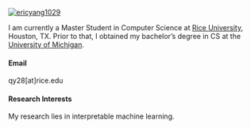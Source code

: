 

[![ericyang1029](https://img.shields.io/badge/ericyang1029-github-blue?logo=github)](https://github.com/ericyang1029)

I am currently a Master Student in Computer Science at [Rice University](https://www.rice.edu), Houston, TX. Prior to that, I obtained my bachelor’s degree in CS at the [University of Michigan](https://www.umich.edu).

#### Email
qy28[at]rice.edu

<!-- #### Education
Master, Computer Science, Rice University, Houston, TX, 2024—2025 (expected).\
B.S., Computer Scicence, University of Michigan, Ann Arbor, MI, 2020—2023. -->

#### Research Interests
My research lies in interpretable machine learning.